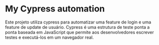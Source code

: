 # My Cypress automation

Este projeto utiliza cypress para automatizar uma feature de login e uma feature de update de usuário. Cypress é uma estrutura de teste ponta a ponta baseada em JavaScript que permite aos desenvolvedores escrever testes e executá-los em um navegador real.